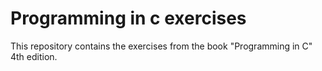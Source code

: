 # Programming in c exercises

This repository contains the exercises from the book "Programming in C" 4th edition.